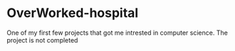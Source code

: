 # OverWorked-hospital
One of my first few projects that got me intrested in computer science.
The project is not completed

